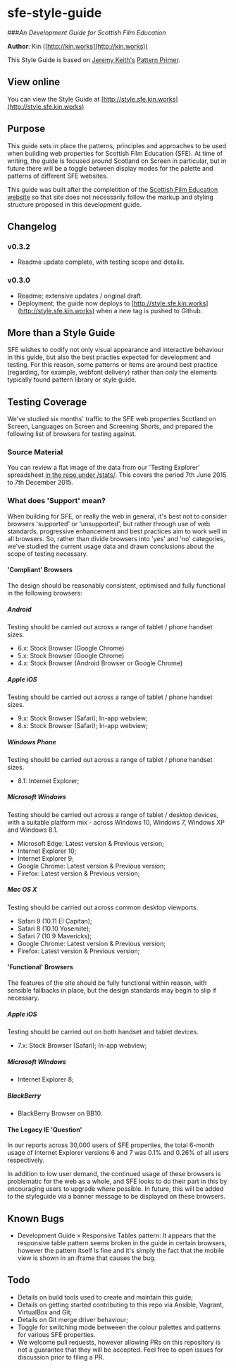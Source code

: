 sfe-style-guide
===============
###_An Development Guide for Scottish Film Education_

**Author**: Kin ([http://kin.works](http://kin.works))

This Style Guide is based on [Jeremy Keith's](https://adactio.com/) [Pattern Primer](https://github.com/adactio/Pattern-Primer).

## View online
You can view the Style Guide at [http://style.sfe.kin.works](http://style.sfe.kin.works)

## Purpose
This guide sets in place the patterns, principles and approaches to be used when building web properties for Scottish Film Education (SFE). At time of writing, the guide is focused around Scotland on Screen in particular, but in future there will be a toggle between display modes for the palette and patterns of different SFE websites.

This guide was built after the completition of the [Scottish Film Education website](http://scottishfilm.education) so that site does not necessarily follow the markup and styling structure proposed in this development guide.

## Changelog

### v0.3.2
- Readme update complete, with testing scope and details.

### v0.3.0
- Readme; extensive updates / original draft.
- Deployment; the guide now deploys to [http://style.sfe.kin.works](http://style.sfe.kin.works) when a new tag is pushed to Github.

## More than a Style Guide

SFE wishes to codify not only visual appearance and interactive behaviour in this guide, but also the best practies expected for development and testing. For this reason, some patterns or items are around best practice (regarding, for example, webfont delivery) rather than only the elements typically found pattern library or style guide. 


## Testing Coverage
We've studied six months' traffic to the SFE web properties Scotland on Screen, Languages on Screen and Screening Shorts, and prepared the following list of browsers for testing against.

### Source Material
You can review a flat image of the data from our 'Testing Explorer' spreadsheet [in the repo under /stats/](https://github.com/kinworks/sfe-style-guide/blob/master/stats/All-Sites-Combined-6mo-to-7th-dec-2015.png). This covers the period 7th June 2015 to 7th December 2015.

### What does 'Support' mean?
When building for SFE, or really the web in general, it's best not to consider browsers 'supported' or 'unsupported', but rather through use of web standards, progressive enhancement and best practices aim to work well in all browsers. So, rather than divide browsers into 'yes' and 'no' categories, we've studied the current usage data and drawn conclusions about the scope of testing necessary.

#### 'Compliant' Browsers
The design should be reasonably consistent, optimised and fully functional in the following browsers:

##### Android
Testing should be carried out across a range of tablet / phone handset sizes.
- 6.x: Stock Browser (Google Chrome)
- 5.x: Stock Browser (Google Chrome)
- 4.x: Stock Browser (Android Browser or Google Chrome)

##### Apple iOS
Testing should be carried out across a range of tablet / phone handset sizes.
- 9.x: Stock Browser (Safari); In-app webview;
- 8.x: Stock Browser (Safari); In-app webview;

##### Windows Phone
Testing should be carried out across a range of tablet / phone handset sizes.
- 8.1: Internet Explorer;

##### Microsoft Windows
Testing should be carried out across a range of tablet / desktop devices, with a suitable platform mix - across Windows 10, Windows 7, Windows XP and Windows 8.1.
- Microsoft Edge: Latest version & Previous version;
- Internet Explorer 10;
- Internet Explorer 9;
- Google Chrome: Latest version & Previous version;
- Firefox: Latest version & Previous version;

##### Mac OS X
Testing should be carried out across common desktop viewports.
- Safari 9 (10.11 El Capitan);
- Safari 8 (10.10 Yosemite);
- Safari 7 (10.9 Mavericks);
- Google Chrome: Latest version & Previous version;
- Firefox: Latest version & Previous version;

#### 'Functional' Browsers
The features of the site should be fully functional within reason, with sensible fallbacks in place, but the design standards may begin to slip if necessary. 

##### Apple iOS
Testing should be carried out on both handset and tablet devices.
- 7.x: Stock Browser (Safari); In-app webview;

##### Microsoft Windows
- Internet Explorer 8;

##### BlackBerry
- BlackBerry Browser on BB10.

#### The Legacy IE 'Question'

In our reports across 30,000 users of SFE properties, the total 6-month usage of Internet Explorer versions 6 and 7 was 0.1% and 0.26% of all users respectively.

In addition to low user demand, the continued usage of these browsers is problematic for the web as a whole, and SFE looks to do their part in this by encouraging users to upgrade where possible. In future, this will be added to the styleguide via a banner message to be displayed on these browsers.


## Known Bugs

- Development Guide » Responsive Tables pattern: It appears that the responsive table pattern seems broken in the guide in certain browsers, however the pattern itself is fine and it's simply the fact that the mobile view is shown in an iframe that causes the bug.


## Todo

- Details on build tools used to create and maintain this guide;
- Details on getting started contributing to this repo via Ansible, Vagrant, VirtualBox and Git;
- Details on Git merge driver behaviour;
- Toggle for switching mode betweeen the colour palettes and patterns for various SFE properties.
- We welcome pull requests, however allowing PRs on this repository is not a guarantee that they will be accepted. Feel free to open issues for discussion prior to filing a PR.